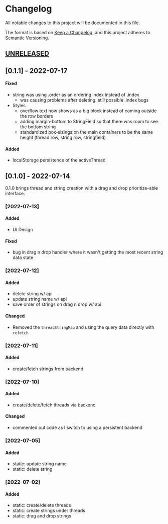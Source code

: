 # Changelog
All notable changes to this project will be documented in this file.

The format is based on [Keep a Changelog](https://keepachangelog.com/en/1.0.0/),
and this project adheres to [Semantic Versioning](https://semver.org/spec/v2.0.0.html).

## [UNRELEASED]

## [0.1.1] - 2022-07-17
#### Fixed
- string was using .order as an ordering index instead of .index
  - was causing problems after deleting. still possible .index bugs
- Styles
  - overflow text now shows as a big block instead of coming outside the row borders
  - adding margin-bottom to StringField so that there was room to see the bottom string
  - standardized box-sizings on the main containers to be the same height (thread row, string row, stringfield)

#### Added
- localStorage persistence of the activeThread

## [0.1.0] - 2022-07-14
0.1.0 brings thread and string creation with a drag and drop prioritize-able interface. 

### [2022-07-13]
#### Added
- UI Design

#### Fixed
- bug in drag n drop handler where it wasn't getting the most recent string data state 

### [2022-07-12]
#### Added
- delete string w/ api
- update string name w/ api
- save order of strings on drag n drop w/ api

#### Changed
- Removed the `threadStringMap` and using the query data directly with `refetch`

### [2022-07-11]
#### Added
- create/fetch strings from backend

### [2022-07-10]
#### Added
- create/delete/fetch threads via backend

#### Changed
- commented out code as I switch to using a persistent backend

### [2022-07-05]
#### Added
- static: update string name
- static: delete string

### [2022-07-02]
#### Added
- static: create/delete threads
- static: create strings under threads
- static: drag and drop strings


[Unreleased]: https://github.com/olivierlacan/keep-a-changelog/compare/v1.0.0...HEAD
[0.0.1]: https://github.com/olivierlacan/keep-a-changelog/releases/tag/v0.0.1